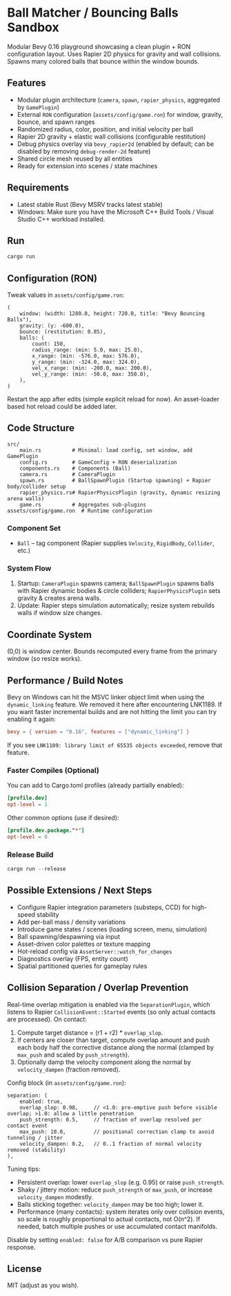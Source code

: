 # Ball Matcher / Bouncing Balls Sandbox

Modular Bevy 0.16 playground showcasing a clean plugin + RON configuration layout. Uses Rapier 2D physics for gravity and wall collisions. Spawns many colored balls that bounce within the window bounds.

## Features
- Modular plugin architecture (`camera`, `spawn`, `rapier_physics`, aggregated by `GamePlugin`)
- External `RON` configuration (`assets/config/game.ron`) for window, gravity, bounce, and spawn ranges
- Randomized radius, color, position, and initial velocity per ball
- Rapier 2D gravity + elastic wall collisions (configurable restitution)
- Debug physics overlay via `bevy_rapier2d` (enabled by default; can be disabled by removing `debug-render-2d` feature)
- Shared circle mesh reused by all entities
- Ready for extension into scenes / state machines

## Requirements
- Latest stable Rust (Bevy MSRV tracks latest stable)  
- Windows: Make sure you have the Microsoft C++ Build Tools / Visual Studio C++ workload installed.

## Run
```powershell
cargo run
```

## Configuration (RON)
Tweak values in `assets/config/game.ron`:
```ron
(
	window: (width: 1280.0, height: 720.0, title: "Bevy Bouncing Balls"),
	gravity: (y: -600.0),
	bounce: (restitution: 0.85),
	balls: (
		count: 150,
		radius_range: (min: 5.0, max: 25.0),
		x_range: (min: -576.0, max: 576.0),
		y_range: (min: -324.0, max: 324.0),
		vel_x_range: (min: -200.0, max: 200.0),
		vel_y_range: (min: -50.0, max: 350.0),
	),
)
```
Restart the app after edits (simple explicit reload for now). An asset-loader based hot reload could be added later.

## Code Structure
```
src/
	main.rs          # Minimal: load config, set window, add GamePlugin
	config.rs        # GameConfig + RON deserialization
	components.rs    # Components (Ball)
	camera.rs        # CameraPlugin
	spawn.rs         # BallSpawnPlugin (Startup spawning) + Rapier body/collider setup
	rapier_physics.rs# RapierPhysicsPlugin (gravity, dynamic resizing arena walls)
	game.rs          # Aggregates sub-plugins
assets/config/game.ron  # Runtime configuration
```

### Component Set
- `Ball` – tag component (Rapier supplies `Velocity`, `RigidBody`, `Collider`, etc.)

### System Flow
1. Startup: `CameraPlugin` spawns camera; `BallSpawnPlugin` spawns balls with Rapier dynamic bodies & circle colliders; `RapierPhysicsPlugin` sets gravity & creates arena walls.
2. Update: Rapier steps simulation automatically; resize system rebuilds walls if window size changes.

## Coordinate System
(0,0) is window center. Bounds recomputed every frame from the primary window (so resize works).

## Performance / Build Notes
Bevy on Windows can hit the MSVC linker object limit when using the `dynamic_linking` feature. We removed it here after encountering LNK1189. If you want faster incremental builds and are not hitting the limit you can try enabling it again:
```toml
bevy = { version = "0.16", features = ["dynamic_linking"] }
```
If you see `LNK1189: library limit of 65535 objects exceeded`, remove that feature.

### Faster Compiles (Optional)
You can add to Cargo.toml profiles (already partially enabled):
```toml
[profile.dev]
opt-level = 1
```
Other common options (use if desired):
```toml
[profile.dev.package."*"]
opt-level = 0
```

### Release Build
```powershell
cargo run --release
```

## Possible Extensions / Next Steps
- Configure Rapier integration parameters (substeps, CCD) for high-speed stability
- Add per-ball mass / density variations
- Introduce game states / scenes (loading screen, menu, simulation)
- Ball spawning/despawning via input
- Asset-driven color palettes or texture mapping
- Hot-reload config via `AssetServer::watch_for_changes`
- Diagnostics overlay (FPS, entity count)
- Spatial partitioned queries for gameplay rules

## Collision Separation / Overlap Prevention
Real-time overlap mitigation is enabled via the `SeparationPlugin`, which listens to Rapier `CollisionEvent::Started` events (so only actual contacts are processed). On contact:

1. Compute target distance = (r1 + r2) * `overlap_slop`.
2. If centers are closer than target, compute overlap amount and push each body half the corrective distance along the normal (clamped by `max_push` and scaled by `push_strength`).
3. Optionally damp the velocity component along the normal by `velocity_dampen` (fraction removed).

Config block (in `assets/config/game.ron`):
```ron
separation: (
	enabled: true,
	overlap_slop: 0.98,     // <1.0: pre-emptive push before visible overlap; >1.0: allow a little penetration
	push_strength: 0.5,     // fraction of overlap resolved per contact event
	max_push: 10.0,         // positional correction clamp to avoid tunneling / jitter
	velocity_dampen: 0.2,   // 0..1 fraction of normal velocity removed (stability)
),
```

Tuning tips:
- Persistent overlap: lower `overlap_slop` (e.g. 0.95) or raise `push_strength`.
- Shaky / jittery motion: reduce `push_strength` or `max_push`, or increase `velocity_dampen` modestly.
- Balls sticking together: `velocity_dampen` may be too high; lower it.
- Performance (many contacts): system iterates only over collision events, so scale is roughly proportional to actual contacts, not O(n^2). If needed, batch multiple pushes or use accumulated contact manifolds.

Disable by setting `enabled: false` for A/B comparison vs pure Rapier response.

## License
MIT (adjust as you wish).
